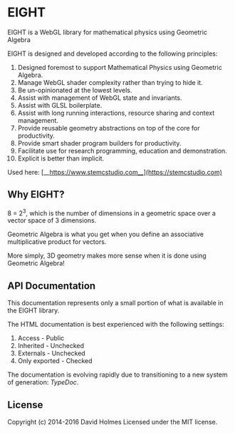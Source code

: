 # EIGHT

EIGHT is a WebGL library for mathematical physics using Geometric Algebra

EIGHT is designed and developed according to the following principles:

1. Designed foremost to support Mathematical Physics using Geometric Algebra.
2. Manage WebGL shader complexity rather than trying to hide it.
3. Be un-opinionated at the lowest levels.
4. Assist with management of WebGL state and invariants.
5. Assist with GLSL boilerplate.
6. Assist with long running interactions, resource sharing and context management.
7. Provide reusable geometry abstractions on top of the core for productivity.
8. Provide smart shader program builders for productivity.
9. Facilitate use for research programming, education and demonstration.
10. Explicit is better than implicit.

Used here: [__https://www.stemcstudio.com__](https://stemcstudio.com)

## Why EIGHT?

8 = 2<sup>3</sup>, which is the number of dimensions in a geometric space over a vector space of 3 dimensions.

Geometric Algebra is what you get when you define an associative multiplicative product for vectors.

More simply, 3D geometry makes more sense when it is done using Geometric Algebra!

## API Documentation

This documentation represents only a small portion of what is available in the EIGHT library.

The HTML documentation is best experienced with the following settings:

1. Access    - Public
2. Inherited - Unchecked
3. Externals - Unchecked
4. Only exported - Checked

The documentation is evolving rapidly due to transitioning to a new system of generation: *TypeDoc*.

## License
Copyright (c) 2014-2016 David Holmes
Licensed under the MIT license.
